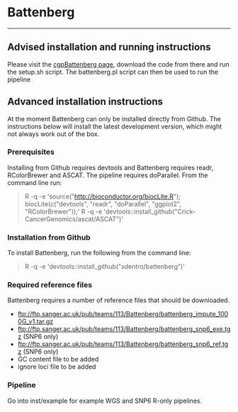 # Battenberg
-----

## Advised installation and running instructions

Please visit the [cgpBattenberg page](https://github.com/cancerit/cgpBattenberg), download the code from there and run the setup.sh script. The battenberg.pl script can then be used to run the pipeline


## Advanced installation instructions

At the moment Battenberg can only be installed directly from Github. The instructions below will install the latest development version, which might not always work out of the box.

### Prerequisites

Installing from Github requires devtools and Battenberg requires readr, RColorBrewer and ASCAT. The pipeline requires doParallel. From the command line run:

  > R -q -e 'source("http://bioconductor.org/biocLite.R"); biocLite(c("devtools", "readr", "doParallel", "ggplot2", "RColorBrewer"));'
  > R -q -e 'devtools::install_github("Crick-CancerGenomics/ascat/ASCAT")'

### Installation from Github

To install Battenberg, run the following from the command line:

  > R -q -e 'devtools::install_github("sdentro/battenberg")'

### Required reference files

Battenberg requires a number of reference files that should be downloaded.

  * ftp://ftp.sanger.ac.uk/pub/teams/113/Battenberg/battenberg_impute_1000G_v1.tar.gz
  * ftp://ftp.sanger.ac.uk/pub/teams/113/Battenberg/battenberg_snp6_exe.tgz (SNP6 only)
  * ftp://ftp.sanger.ac.uk/pub/teams/113/Battenberg/battenberg_snp6_ref.tgz (SNP6 only)
  * GC content file to be added
  * ignore loci file to be added
  
### Pipeline

Go into inst/example for example WGS and SNP6 R-only pipelines.
  
  